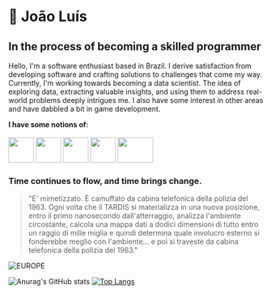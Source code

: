 # 🖤 João Luís
## In the process of becoming a skilled programmer 
Hello, I'm a software enthusiast based in Brazil. I derive satisfaction from developing software and crafting solutions to challenges that come my way.
Currently, I'm working towards becoming a data scientist. The idea of exploring data, extracting valuable insights, and using them to address real-world problems deeply intrigues me. I also have some interest in other areas and have dabbled a bit in game development.

**I have some notions of:**
<br><br>
<img width="50px" height="50px" src="https://upload.wikimedia.org/wikipedia/commons/thumb/c/c3/Python-logo-notext.svg/1869px-Python-logo-notext.svg.png">
<img width="50px" height="50px" src="https://upload.wikimedia.org/wikipedia/commons/6/6a/JavaScript-logo.png">
<img width="50px" height="50px" src="https://upload.wikimedia.org/wikipedia/commons/thumb/6/61/HTML5_logo_and_wordmark.svg/2048px-HTML5_logo_and_wordmark.svg.png">
<img width="50px" height="50px" src="https://upload.wikimedia.org/wikipedia/commons/thumb/d/d5/CSS3_logo_and_wordmark.svg/1452px-CSS3_logo_and_wordmark.svg.png">
<img width="70px" height="50px" src="https://upload.wikimedia.org/wikipedia/commons/thumb/2/27/PHP-logo.svg/711px-PHP-logo.svg.png">

### Time continues to flow, and time brings change.

> "E' mimetizzato. È camuffato da cabina telefonica della polizia del 1963. Ogni volta che il TARDIS si materializza in una nuova posizione, entro il primo nanosecondo dall'atterraggio, analizza l'ambiente circostante, calcola una mappa dati a dodici dimensioni di tutto entro un raggio di mille miglia e quindi determina quale involucro esterno si fonderebbe meglio con l'ambiente... e poi si traveste da cabina telefonica della polizia del 1963."

![EUROPE](https://i.pinimg.com/564x/1c/ab/de/1cabde29e56bc028ff0de19efa9551af.jpg)



![Anurag's GitHub stats](https://github-readme-stats.vercel.app/api?username=deestad&show_icons=true&theme=dark) [![Top Langs](https://github-readme-stats.vercel.app/api/top-langs/?username=deestad&theme=dark)](https://github.com/anuraghazra/github-readme-stats)


